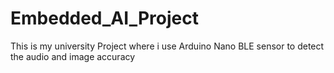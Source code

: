# Embedded_AI_Project
This is my university Project where i use Arduino Nano BLE sensor to detect the audio and image accuracy
